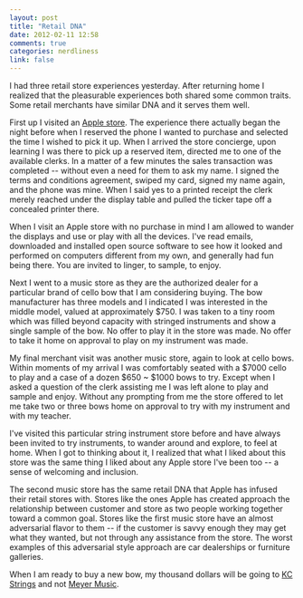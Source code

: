 ```yaml
---
layout: post
title: "Retail DNA"
date: 2012-02-11 12:58
comments: true
categories: nerdliness
link: false
---
```

I had three retail store experiences yesterday. After returning home I realized that the pleasurable experiences both shared some common traits. Some retail merchants have similar DNA and it serves them well.

First up I visited an [Apple store](http://www.apple.com/retail/leawood/ "Apple Store, Leawood"). The experience there actually began the night before when I reserved the phone I wanted to purchase and selected the time I wished to pick it up. When I arrived the store concierge, upon learning I was there to pick up a reserved item, directed me to one of the available clerks. In a matter of a few minutes the sales transaction was completed -- without even a need for them to ask my name. I signed the terms and conditions agreement, swiped my card, signed my name again, and the phone was mine. When I said yes to a printed receipt the clerk merely reached under the display table and pulled the ticker tape off a concealed printer there. 

When I visit an Apple store with no purchase in mind I am allowed to wander the displays and use or play with all the devices. I've read emails, downloaded and installed open source software to see how it looked and performed on computers different from my own, and generally had fun being there. You are invited to linger, to sample, to enjoy.

Next I went to a music store as they are the authorized dealer for a particular brand of cello bow that I am considering buying. The bow manufacturer has three models and I indicated I was interested in the middle model, valued at approximately $750. I was taken to a tiny room which was filled beyond capacity with stringed instruments and show a single sample of the bow. No offer to play it in the store was made. No offer to take it home on approval to play on my instrument was made. 

My final merchant visit was another music store, again to look at cello bows. Within moments of my arrival I was comfortably seated with a $7000 cello to play and a case of a dozen $650 ~ $1000 bows to try. Except when I asked a question of the clerk assisting me I was left alone to play and sample and enjoy. Without any prompting from me the store offered to let me take two or three bows home on approval to try with my instrument and with my teacher. 

I've visited this particular string instrument store before and have always been invited to try instruments, to wander around and explore, to feel at home. When I got to thinking about it, I realized that what I liked about this store was the same thing I liked about any Apple store I've been too -- a sense of welcoming and inclusion.

The second music store has the same retail DNA that Apple has infused their retail stores with. Stores like the ones Apple has created approach the relationship between customer and store as two people working together toward a common goal. Stores like the first music store have an almost adversarial flavor to them -- if the customer is savvy enough they may get what they wanted, but not through any assistance from the store. The worst examples of this adversarial style approach are car dealerships or furniture galleries.

When I am ready to buy a new bow, my thousand dollars will be going to [KC Strings](http://kcstrings.com "KC Strings") and not [Meyer Music](http://www.meyermusic.com/ "Meyer Music").